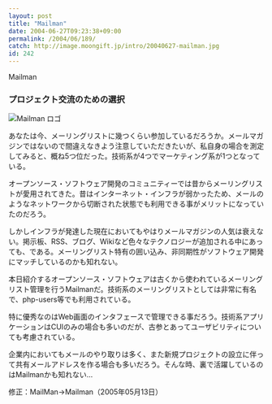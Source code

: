 ```yaml
---
layout: post
title: "Mailman"
date: 2004-06-27T09:23:38+09:00
permalink: /2004/06/189/
catch: http://image.moongift.jp/intro/20040627-mailman.jpg
id: 242
---
```

Mailman  
<!--more-->

### プロジェクト交流のための選択
  

![Mailman ロゴ](http://image.moongift.jp/intro/20040627-mailman.jpg "Mailman ロゴ")

  

あなたは今、メーリングリストに幾つくらい参加しているだろうか。メールマガジンではないので間違えなきよう注意していただきたいが、私自身の場合を測定してみると、概ね5つ位だった。技術系が4つでマーケティング系が1つとなっている。

  

オープンソース・ソフトウェア開発のコミュニティーでは昔からメーリングリストが愛用されてきた。昔はインターネット・インフラが弱かったため、メールのようなネットワークから切断された状態でも利用できる事がメリットになっていたのだろう。

  

しかしインフラが発達した現在においてもやはりメールマガジンの人気は衰えない。掲示板、RSS、ブログ、Wikiなど色々なテクノロジーが追加される中にあっても、である。メーリングリスト特有の囲い込み、非同期性がソフトウェア開発にマッチしているのかも知れない。

  

本日紹介するオープンソース・ソフトウェアは古くから使われているメーリングリスト管理を行うMailmanだ。技術系のメーリングリストとしては非常に有名で、php-users等でも利用されている。

  

特に優秀なのはWeb画面のインタフェースで管理できる事だろう。技術系アプリケーションはCUIのみの場合も多いのだが、古参とあってユーザビリティについても考慮されている。

  

企業内においてもメールのやり取りは多く、また新規プロジェクトの設立に伴って共有メールアドレスを作る場合も多いだろう。そんな時、裏で活躍しているのはMailmanかも知れない…

  

修正：MailMan→Mailman（2005年05月13日）

